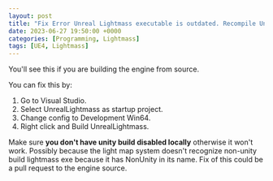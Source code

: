```yaml
---
layout: post
title: "Fix Error Unreal Lightmass executable is outdated. Recompile UnrealLightmass project with Development configuration in Visual Studio."
date: 2023-06-27 19:50:00 +0000
categories: [Programming, Lightmass]
tags: [UE4, Lightmass]
---
```


You'll see this if you are building the engine from source.

You can fix this by:
1. Go to Visual Studio. 
2. Select UnrealLightmass as startup project.
3. Change config to Development Win64.
4. Right click and Build UnrealLightmass.

Make sure **you don't have unity build disabled locally** otherwise it won't work. 
Possibly because the light map system doesn't recognize non-unity build lightmass exe because it has NonUnity in its name.
Fix of this could be a pull request to the engine source.